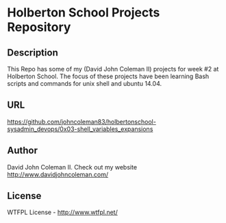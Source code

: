 # Holberton School Projects Repository

## Description

This Repo has some of my (David John Coleman II) projects for week #2 at Holberton School.
The focus of these projects have been learning Bash scripts and commands for unix shell and ubuntu 14.04.

## URL

https://github.com/johncoleman83/holbertonschool-sysadmin_devops/0x03-shell_variables_expansions

## Author

David John Coleman II.  Check out my website http://www.davidjohncoleman.com/

## License

WTFPL License - http://www.wtfpl.net/